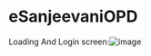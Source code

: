 # eSanjeevaniOPD
Loading And Login screen:![image](https://github.com/UtkarshRawat1710/eSanjeevaniOPD/assets/124810125/8396e8c1-ead2-4574-996a-eb2bddc305c5)


